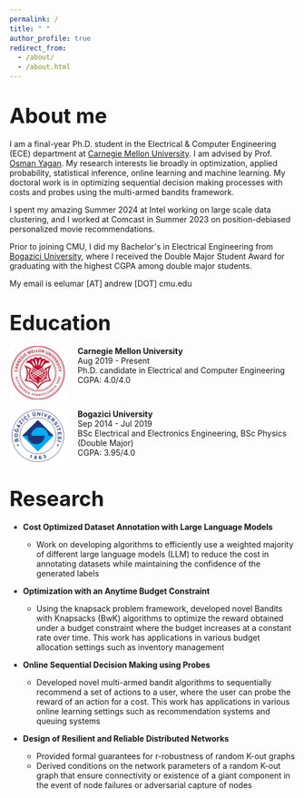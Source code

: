 ```yaml
---
permalink: /
title: " "
author_profile: true
redirect_from: 
  - /about/
  - /about.html
---
```


<span style="font-size:1.3em;">About me</span>
======

I am a final-year Ph.D. student in the Electrical & Computer Engineering (ECE) department at [Carnegie Mellon University](https://www.cmu.edu/). I am advised by Prof. [Osman Yagan](https://users.ece.cmu.edu/~oyagan/). My research interests lie broadly in optimization, applied probability, statistical inference, online learning and machine learning. My doctoral work is in optimizing sequential decision making processes with costs and probes using the multi-armed bandits framework.

I spent my amazing Summer 2024 at Intel working on large scale data clustering, and I worked at Comcast in Summer 2023 on position-debiased personalized movie recommendations.  

Prior to joining CMU, I did my Bachelor's in Electrical Engineering from [Bogazici University](https://bogazici.edu.tr/en-US/Index), where I received the Double Major Student Award for graduating with the highest CGPA among double major students.


 <!-- During that time, I was fortunate to work with Prof Nikhil Karamchandani and Prof Jayakrishnan Nair. -->

<!-- I am currently on the job market. If you are interested in my profile, feel free to contact me. -->

My email is eelumar [AT] andrew [DOT] cmu.edu

<!-- Here is a link to my [CV](/files/cv.pdf). -->

<p> </p>
<p> </p>

<span style="font-size:1.3em;">Education</span>
======


<div style="display: flex; align-items: flex-start;">

  <div style="flex: 0 0 auto; margin-right: 20px;">
    <img src="/images/cmu.jpeg" alt="Carnegie Mellon University" style="max-width: 100px; height: auto;">
  </div>

  <div style="flex: 1;">
    <b>Carnegie Mellon University</b><br>
    Aug 2019 - Present <br>
    Ph.D. candidate in Electrical and Computer Engineering <br>
    CGPA: 4.0/4.0
  </div>

</div>

<p> </p>

<div style="display: flex; align-items: flex-start;">

  <div style="flex: 0 0 auto; margin-right: 20px;">
    <img src="/images/boun.png" alt="Bogazici University" style="max-width: 100px; height: auto;">
  </div>

  <div style="flex: 1;">
    <b>Bogazici University</b><br>
    Sep 2014 - Jul 2019 <br>
    BSc Electrical and Electronics Engineering, BSc Physics (Double Major) <br>
    CGPA: 3.95/4.0
  </div>

</div>

<p> </p>
<p> </p>


<span style="font-size:1.3em;">Research</span>
======






* **Cost Optimized Dataset Annotation with Large Language Models**
  * Work on developing algorithms to efficiently use a weighted majority of different large language models (LLM) to reduce the cost in annotating datasets while maintaining the confidence of the generated labels 

* **Optimization with an Anytime Budget Constraint**
  * Using the knapsack problem framework, developed novel Bandits with Knapsacks (BwK) algorithms to optimize the reward obtained under a budget constraint where the budget increases at a constant rate over time. This work has applications in various budget allocation settings such as inventory management

* **Online Sequential Decision Making using Probes**
  * Developed novel multi-armed bandit algorithms to
sequentially recommend a set of actions to a user, where the user can probe the reward of an action for a cost. This work has applications in various online learning settings such as recommendation systems and queuing systems

* **Design of Resilient and Reliable Distributed Networks**
  * Provided formal guarantees for r-robustness of random K-out graphs
  * Derived conditions on the network parameters of a random K-out graph
that ensure connectivity or existence of a giant component in the event of node failures or adversarial capture of nodes


